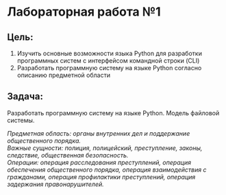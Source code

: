 # Лабораторная работа №1

## Цель: 
1. Изучить основные возможности языка Python для разработки программных систем с интерфейсом командной строки (CLI)
2. Разработать программную систему на языке Python согласно описанию предметной области
## Задача:
Разработать программную систему на языке Python. Модель файловой системы.

<em>
Предметная область: органы внутренних дел и поддержание общественного порядка.<br>
Важные сущности: полиция, полицейский, преступление, законы, следствие, общественная безопасность.<br>
Операции: операция расследования преступлений, операция обеспечения общественного порядка, операция взаимодействия с гражданами, операция профилактики преступлений, операция задержания правонарушителей.
</em>

